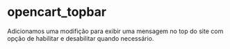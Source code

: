 # opencart_topbar
 Adicionamos uma modifição para exibir uma mensagem no top do site com opção de habilitar e desabilitar quando necessário.
